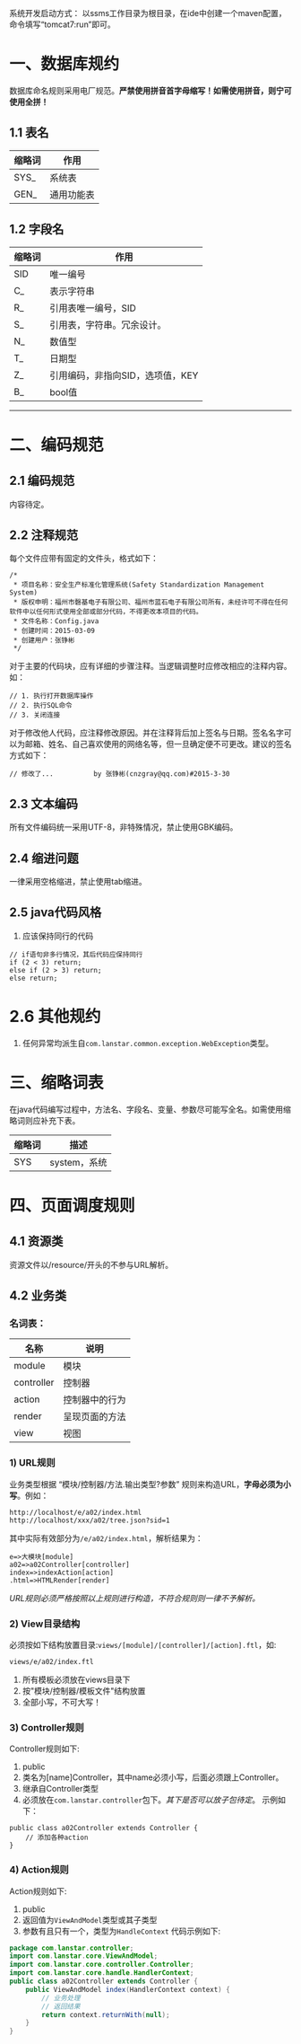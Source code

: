 系统开发启动方式：
以ssms工作目录为根目录，在ide中创建一个maven配置，命令填写“tomcat7:run”即可。

# 一、数据库规约

数据库命名规则采用电厂规范。**严禁使用拼音首字母缩写！如需使用拼音，则宁可使用全拼！**

## 1.1 表名

|缩略词            |作用         |
|------------------|-------------|
|SYS_              |系统表       |
|GEN_              |通用功能表   |

## 1.2 字段名

|缩略词            |作用
|------------------|-----------------
|SID               |唯一编号
|C_                |表示字符串
|R_                |引用表唯一编号，SID
|S_                |引用表，字符串。冗余设计。
|N_                |数值型
|T_                |日期型
|Z_                |引用编码，非指向SID，选项值，KEY
|B_                |bool值



-----------------------------------------------------------


# 二、编码规范

## 2.1 编码规范

内容待定。

## 2.2 注释规范
每个文件应带有固定的文件头，格式如下：
```
/*
 * 项目名称：安全生产标准化管理系统(Safety Standardization Management System)
 * 版权申明：福州市磬基电子有限公司、福州市蓝石电子有限公司所有，未经许可不得在任何软件中以任何形式使用全部或部分代码，不得更改本项目的代码。
 * 文件名称：Config.java
 * 创建时间：2015-03-09
 * 创建用户：张铮彬
 */
```

对于主要的代码块，应有详细的步骤注释。当逻辑调整时应修改相应的注释内容。如：
```
// 1. 执行打开数据库操作
// 2. 执行SQL命令
// 3. 关闭连接
```

对于修改他人代码，应注释修改原因。并在注释背后加上签名与日期。签名名字可以为邮箱、姓名、自己喜欢使用的网络名等，但一旦确定便不可更改。建议的签名方式如下：
```
// 修改了...          by 张铮彬(cnzgray@qq.com)#2015-3-30
```

## 2.3 文本编码
所有文件编码统一采用UTF-8，非特殊情况，禁止使用GBK编码。

## 2.4 缩进问题
一律采用空格缩进，禁止使用tab缩进。

## 2.5 java代码风格
1. 应该保持同行的代码
```
// if语句非多行情况，其后代码应保持同行
if (2 < 3) return;
else if (2 > 3) return;
else return;
```

# 2.6 其他规约
1. 任何异常均派生自`com.lanstar.common.exception.WebException`类型。

# 三、缩略词表

在java代码编写过程中，方法名、字段名、变量、参数尽可能写全名。如需使用缩略词则应补充下表。

|缩略词       |描述
|-------------|----------------------
|SYS          |system，系统


# 四、页面调度规则

## 4.1 资源类
资源文件以/resource/开头的不参与URL解析。

## 4.2 业务类
### 名词表：
|名称                 |说明
|---------------------|-----------------------
|module               |模块
|controller           |控制器
|action               |控制器中的行为
|render               |呈现页面的方法
|view                 |视图

### 1) URL规则
业务类型根据 “模块/控制器/方法.输出类型?参数”  规则来构造URL，**字母必须为小写**。例如：
```
http://localhost/e/a02/index.html
http://localhost/xxx/a02/tree.json?sid=1
```
其中实际有效部分为`/e/a02/index.html`，解析结果为：
```
e=>大模块[module]
a02=>a02Controller[controller]
index=>indexAction[action]
.html=>HTMLRender[render]
```
*URL规则必须严格按照以上规则进行构造，不符合规则则一律不予解析。*


### 2) View目录结构
必须按如下结构放置目录:`views/[module]/[controller]/[action].ftl`，如:
```
views/e/a02/index.ftl
```
1. 所有模板必须放在views目录下
2. 按"模块/控制器/模板文件"结构放置
3. 全部小写，不可大写！

### 3) Controller规则
Controller规则如下:
1. public
2. 类名为[name]Controller，其中name必须小写，后面必须跟上Controller。
3. 继承自Controller类型
4. 必须放在`com.lanstar.controller`包下。*其下是否可以放子包待定*。
示例如下：
```
public class a02Controller extends Controller {
    // 添加各种action
}
```

### 4) Action规则
Action规则如下:
1. public
2. 返回值为`ViewAndModel`类型或其子类型
3. 参数有且只有一个，类型为`HandleContext`
代码示例如下:
```java
package com.lanstar.controller;
import com.lanstar.core.ViewAndModel;
import com.lanstar.core.controller.Controller;
import com.lanstar.core.handle.HandlerContext;
public class a02Controller extends Controller {
    public ViewAndModel index(HandlerContext context) {
        // 业务处理
        // 返回结果
        return context.returnWith(null);
    }
}
```
